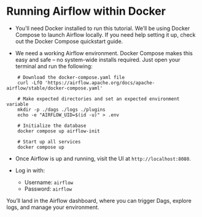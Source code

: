 # Running Airflow within Docker

* You’ll need Docker installed to run this tutorial. We’ll be using Docker Compose to launch Airflow locally. If you need help setting it up, check out the Docker Compose quickstart guide.

* We need a working Airflow environment. Docker Compose makes this easy and safe – no system-wide installs required. Just open your terminal and run the following:

```shell
    # Download the docker-compose.yaml file
    curl -LfO 'https://airflow.apache.org/docs/apache-airflow/stable/docker-compose.yaml'

    # Make expected directories and set an expected environment variable
    mkdir -p ./dags ./logs ./plugins
    echo -e "AIRFLOW_UID=$(id -u)" > .env

    # Initialize the database
    docker compose up airflow-init

    # Start up all services
    docker compose up
```

* Once Airflow is up and running, visit the UI at `http://localhost:8080`.

* Log in with:
    * Username: `airflow`
    * Password: `airflow`

You’ll land in the Airflow dashboard, where you can trigger Dags, explore logs, and manage your environment.
